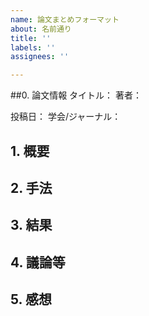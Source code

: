 ```yaml
---
name: 論文まとめフォーマット
about: 名前通り
title: ''
labels: ''
assignees: ''

---
```


##0. 論文情報
タイトル：
著者：

投稿日：
学会/ジャーナル：

## 1. 概要

## 2. 手法

## 3. 結果

## 4. 議論等

## 5. 感想
